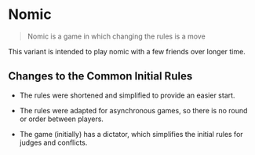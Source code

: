 # Nomic

> Nomic is a game in which changing the rules is a move

This variant is intended to play nomic with a few friends over
longer time.

## Changes to the Common Initial Rules

* The rules were shortened and simplified to provide an easier start.

* The rules were adapted for asynchronous games,
  so there is no round or order between players.

* The game (initially) has a dictator,
  which simplifies the initial rules for judges and conflicts.
